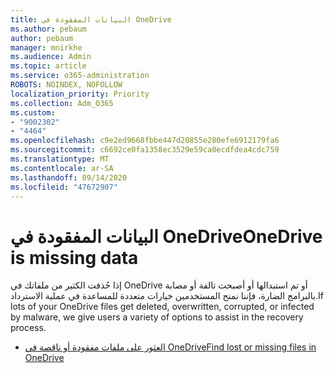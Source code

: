 ```yaml
---
title: البيانات المفقودة في OneDrive
ms.author: pebaum
author: pebaum
manager: mnirkhe
ms.audience: Admin
ms.topic: article
ms.service: o365-administration
ROBOTS: NOINDEX, NOFOLLOW
localization_priority: Priority
ms.collection: Adm_O365
ms.custom:
- "9002302"
- "4464"
ms.openlocfilehash: c9e2ed9668fbbe447d20855e280efe6912179fa6
ms.sourcegitcommit: c6692ce0fa1358ec3529e59ca0ecdfdea4cdc759
ms.translationtype: MT
ms.contentlocale: ar-SA
ms.lasthandoff: 09/14/2020
ms.locfileid: "47672907"
---
```

# <a name="onedrive-is-missing-data"></a><span data-ttu-id="9950d-102">البيانات المفقودة في OneDrive</span><span class="sxs-lookup"><span data-stu-id="9950d-102">OneDrive is missing data</span></span>

<span data-ttu-id="9950d-103">إذا حُذفت الكثير من ملفاتك في OneDrive أو تم استبدالها أو أصبحت تالفة أو مصابة بالبرامج الضارة، فإننا نمنح المستخدمين خيارات متعددة للمساعدة في عملية الاسترداد.</span><span class="sxs-lookup"><span data-stu-id="9950d-103">If lots of your OneDrive files get deleted, overwritten, corrupted, or infected by malware, we give users a variety of options to assist in the recovery process.</span></span>

- [<span data-ttu-id="9950d-104">العثور على ملفات مفقودة أو ناقصة في OneDrive</span><span class="sxs-lookup"><span data-stu-id="9950d-104">Find lost or missing files in OneDrive</span></span>](https://go.microsoft.com/fwlink/?linkid=2125166)
